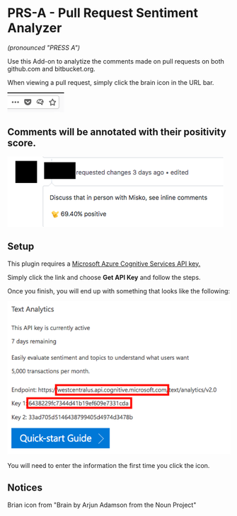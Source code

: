 PRS-A - Pull Request Sentiment Analyzer
=======================================
*(pronounced "PRESS A")*

Use this Add-on to analytize the comments made on pull requests on both github.com and bitbucket.org.

When viewing a pull request, simply click the brain icon in the URL bar.

<img src="screenshots/brain-icon-screenshot.png"/>


Comments will be annotated with their positivity score.
-----------------------------------------------
<img src="screenshots/comment.png" />

Setup
-----
This plugin requires a <a href="https://azure.microsoft.com/en-us/try/cognitive-services/?api=text-analytics">Microsoft Azure Cognitive Services API key.</a>


Simply click the link and choose <b>Get API Key</b> and follow the steps.

Once you finish, you will end up with something that looks like the following:

<img src="firefox/options/key-example.png" />

You will need to enter the information the first time you click the icon.





Notices
-------
Brian icon from "Brain by Arjun Adamson from the Noun Project"